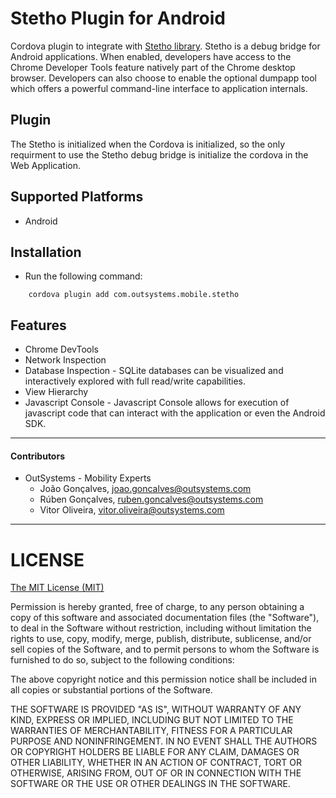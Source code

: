 # Stetho Plugin for Android


Cordova plugin to integrate with [Stetho library](http://facebook.github.io/stetho/). Stetho is a debug bridge for Android applications. When enabled, developers have access to the Chrome Developer Tools feature natively part of the Chrome desktop browser. Developers can also choose to enable the optional dumpapp tool which offers a powerful command-line interface to application internals. 

## Plugin

The Stetho is initialized when the Cordova is initialized, so the only requirment to use the Stetho debug bridge is initialize the cordova in the Web Application. 

## Supported Platforms

 - Android 


## Installation
- Run the following command:

```shell
    cordova plugin add com.outsystems.mobile.stetho 
``` 

## Features

- Chrome DevTools
- Network Inspection
- Database Inspection - SQLite databases can be visualized and interactively explored with full read/write capabilities.
- View Hierarchy
- Javascript Console - Javascript Console allows for execution of javascript code that can interact with the application or even the Android SDK. 

---

#### Contributors
- OutSystems - Mobility Experts
    - João Gonçalves, <joao.goncalves@outsystems.com>
    - Rúben Gonçalves, <ruben.goncalves@outsystems.com>
    - Vitor Oliveira, <vitor.oliveira@outsystems.com>
---

LICENSE
=======


[The MIT License (MIT)](http://www.opensource.org/licenses/mit-license.html)

Permission is hereby granted, free of charge, to any person obtaining a copy
of this software and associated documentation files (the "Software"), to deal
in the Software without restriction, including without limitation the rights
to use, copy, modify, merge, publish, distribute, sublicense, and/or sell
copies of the Software, and to permit persons to whom the Software is
furnished to do so, subject to the following conditions:

The above copyright notice and this permission notice shall be included in
all copies or substantial portions of the Software.

THE SOFTWARE IS PROVIDED "AS IS", WITHOUT WARRANTY OF ANY KIND, EXPRESS OR
IMPLIED, INCLUDING BUT NOT LIMITED TO THE WARRANTIES OF MERCHANTABILITY,
FITNESS FOR A PARTICULAR PURPOSE AND NONINFRINGEMENT. IN NO EVENT SHALL THE
AUTHORS OR COPYRIGHT HOLDERS BE LIABLE FOR ANY CLAIM, DAMAGES OR OTHER
LIABILITY, WHETHER IN AN ACTION OF CONTRACT, TORT OR OTHERWISE, ARISING FROM,
OUT OF OR IN CONNECTION WITH THE SOFTWARE OR THE USE OR OTHER DEALINGS IN
THE SOFTWARE.